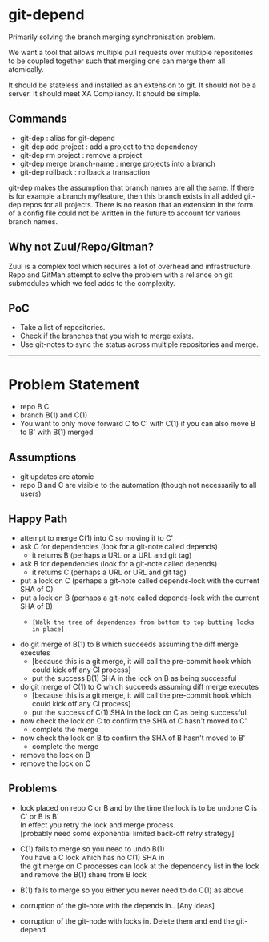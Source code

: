# git-depend
Primarily solving the branch merging synchronisation problem.

We want a tool that allows multiple pull requests over multiple repositories to 
be coupled together such that merging one can merge them all atomically.

It should be stateless and installed as an extension to git. It should not be a
server. It should meet XA Compliancy. It should be simple.

## Commands
- git-dep                           : alias for git-depend
- git-dep add project <project-url> : add a project to the dependency
- git-dep rm project                : remove a project
- git-dep merge branch-name         : merge projects into a branch
- git-dep rollback <sha>            : rollback a transaction

git-dep makes the assumption that branch names are all the same. If there is for
example a branch my/feature, then this branch exists in all added git-dep repos
for all projects. There is no reason that an extension in the form of a config
file could not be written in the future to account for various branch names.

## Why not Zuul/Repo/Gitman?
Zuul is a complex tool which requires a lot of overhead and infrastructure.
Repo and GitMan attempt to solve the problem with a reliance on git submodules
which we feel adds to the complexity.

## PoC
- Take a list of repositories.
- Check if the branches that you wish to merge exists.
- Use git-notes to sync the status across multiple repositories and merge.


----

# Problem Statement
- repo B C  
- branch B(1) and C(1)
- You want to only move forward C to C' with C(1) if you can also move B to B' with B(1) merged

## Assumptions
- git updates are atomic
- repo B and C are visible to the automation (though not necessarily to all users)

## Happy Path
- attempt to merge C(1) into C so moving it to C'
- ask C for dependencies (look for a git-note called depends)
   - it returns B (perhaps a URL or a URL and git tag)
- ask B for dependencies (look for a git-note called depends)
   - it returns C (perhaps a URL or URL and git tag)
- put a lock on C (perhaps a git-note called depends-lock with the current SHA of C)
- put a lock on B (perhaps a git-note called depends-lock with the current SHA of B)
   -     [Walk the tree of dependences from bottom to top butting locks in place]
- do git merge of B(1) to B which succeeds assuming the diff merge executes
   - [because this is a git merge, it will call the pre-commit hook which could kick off any CI process]
   - put the success B(1) SHA in the lock on B as being successful
- do git merge of C(1) to C which succeeds assuming diff merge executes
   - [because this is a git merge, it will call the pre-commit hook which could kick off any CI process]
   - put the success of C(1) SHA in the lock on C as being successful
- now check the lock on C to confirm the SHA of C hasn't moved to C'
   - complete the merge
- now check the lock on B to confirm the SHA of B hasn't moved to B'
   - complete the merge
- remove the lock on B
- remove the lock on C

## Problems
- lock placed on repo C or B and by the time the lock is to be undone C is C' or B is B'  
  In effect you retry the lock and merge process.   
  [probably need some exponential limited back-off retry strategy]

- C(1) fails to merge so you need to undo B(1)  
  You have a C lock which has no C(1) SHA in  
  the git merge on C processes can look at the dependency list in the lock and remove the B(1) share from B lock  

- B(1) fails to merge so you either you never need to do C(1)  as above

- corruption of the git-note with the depends in.. [Any ideas]
- corruption of the git-node with locks in. Delete them and end the git-depend
